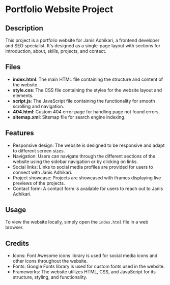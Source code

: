 # Portfolio Website Project

## Description

This project is a portfolio website for Janis Adhikari, a frontend developer and SEO specialist. It's designed as a single-page layout with sections for introduction, about, skills, projects, and contact.

## Files

- **index.html**: The main HTML file containing the structure and content of the website.
- **style.css**: The CSS file containing the styles for the website layout and elements.
- **script.js**: The JavaScript file containing the functionality for smooth scrolling and navigation.
- **404.html**: Custom 404 error page for handling page not found errors.
- **sitemap.xml**: Sitemap file for search engine indexing.

## Features

- Responsive design: The website is designed to be responsive and adapt to different screen sizes.
- Navigation: Users can navigate through the different sections of the website using the sidebar navigation or by clicking on links.
- Social links: Links to social media profiles are provided for users to connect with Janis Adhikari.
- Project showcase: Projects are showcased with iframes displaying live previews of the projects.
- Contact form: A contact form is available for users to reach out to Janis Adhikari.

## Usage

To view the website locally, simply open the `index.html` file in a web browser.

## Credits

- Icons: Font Awesome icons library is used for social media icons and other icons throughout the website.
- Fonts: Google Fonts library is used for custom fonts used in the website.
- Frameworks: The website utilizes HTML, CSS, and JavaScript for its structure, styling, and functionality.

